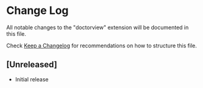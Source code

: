 # Change Log

All notable changes to the "doctorview" extension will be documented in this file.

Check [Keep a Changelog](http://keepachangelog.com/) for recommendations on how to structure this file.

## [Unreleased]

- Initial release